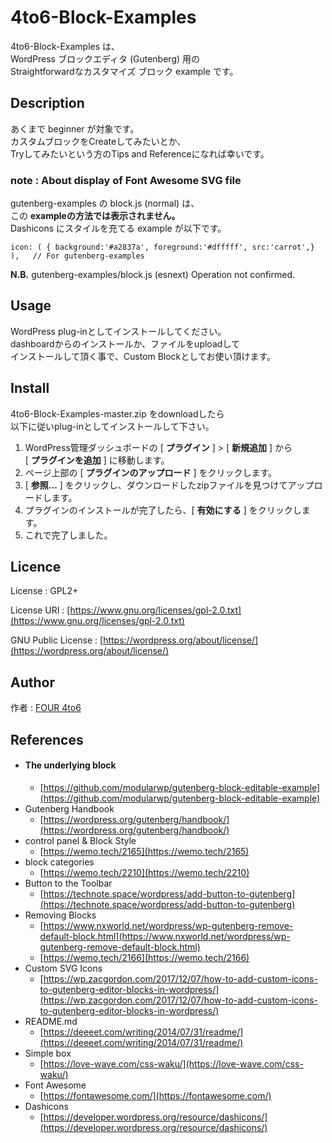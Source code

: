 4to6-Block-Examples
===
4to6-Block-Examples は、  
WordPress ブロックエディタ (Gutenberg) 用の  
Straightforwardなカスタマイズ ブロック example です。

## Description
あくまで beginner が対象です。  
カスタムブロックをCreateしてみたいとか、  
Tryしてみたいという方のTips and Referenceになれば幸いです。  

### note : About display of Font Awesome SVG file 
gutenberg-examples の block.js (normal) は、  
この **exampleの方法では表示されません。**    
Dashicons にスタイルを充てる example が以下です。
```
icon: ( { background:'#a2837a', foreground:'#dfffff', src:'carrot',} ),   // For gutenberg-examples
```
**N.B.** gutenberg-examples/block.js (esnext) Operation not confirmed. 
## Usage
WordPress plug-inとしてインストールしてください。  
dashboardからのインストールか、ファイルをuploadして  
インストールして頂く事で、Custom Blockとしてお使い頂けます。

## Install
4to6-Block-Examples-master.zip をdownloadしたら  
以下に従いplug-inとしてインストールして下さい。
1. WordPress管理ダッシュボードの [ **プラグイン** ] > [ **新規追加** ] から  
[ **プラグインを追加** ] に移動します。
1. ページ上部の [ **プラグインのアップロード** ] をクリックします。
1. [ **参照...** ] をクリックし、ダウンロードしたzipファイルを見つけてアップロードします。
1. プラグインのインストールが完了したら、[ **有効にする** ] をクリックします。
1. これで完了しました。

## Licence
License : GPL2+

License URI : [https://www.gnu.org/licenses/gpl-2.0.txt](https://www.gnu.org/licenses/gpl-2.0.txt)   

GNU Public License : [https://wordpress.org/about/license/](https://wordpress.org/about/license/) 

## Author

作者 : [FOUR 4to6](https://github.com/four4to6)

## References
- #### The underlying block
  - [https://github.com/modularwp/gutenberg-block-editable-example](https://github.com/modularwp/gutenberg-block-editable-example)
- Gutenberg Handbook
  - [https://wordpress.org/gutenberg/handbook/](https://wordpress.org/gutenberg/handbook/)
- control panel & Block Style
  - [https://wemo.tech/2165](https://wemo.tech/2165)
- block categories
  - [https://wemo.tech/2210](https://wemo.tech/2210)
- Button to the Toolbar
  - [https://technote.space/wordpress/add-button-to-gutenberg](https://technote.space/wordpress/add-button-to-gutenberg)
- Removing Blocks
  - [https://www.nxworld.net/wordpress/wp-gutenberg-remove-default-block.html](https://www.nxworld.net/wordpress/wp-gutenberg-remove-default-block.html)
  - [https://wemo.tech/2166](https://wemo.tech/2166)
- Custom SVG Icons
  - [https://wp.zacgordon.com/2017/12/07/how-to-add-custom-icons-to-gutenberg-editor-blocks-in-wordpress/](https://wp.zacgordon.com/2017/12/07/how-to-add-custom-icons-to-gutenberg-editor-blocks-in-wordpress/)
- README.md
  - [https://deeeet.com/writing/2014/07/31/readme/](https://deeeet.com/writing/2014/07/31/readme/)
- Simple box
  - [https://love-wave.com/css-waku/](https://love-wave.com/css-waku/)
- Font Awesome
  - [https://fontawesome.com/](https://fontawesome.com/)
- Dashicons
  - [https://developer.wordpress.org/resource/dashicons/](https://developer.wordpress.org/resource/dashicons/)
